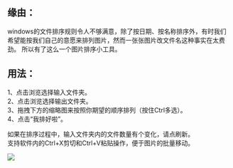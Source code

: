 
缘由： 
------- 
windows的文件排序规则令人不够满意，除了按日期、按名称排序外，有时我们希望能按我们自己的意愿来排列图片，然而一张张图片改文件名这种事实在太费劲。
所以有了这么一个图片排序小工具。

用法：
------- 
  1、点击浏览选择输入文件夹。<br> 
  2、点击浏览选择输出文件夹。<br>
  3、拖拽下方的缩略图来按照你期望的顺序排列（按住Ctrl多选）。<br>
  4、点击“我排好啦”。<br>

  如果在排序过程中，输入文件夹内的文件数量有个变化，请点刷新。<br>
  支持软件内的Ctrl+X剪切和Ctrl+V粘贴操作，便于图片的批量移动。<br>

 
![](https://github.com/uintvalue/ImageSorter/blob/master/screenshot/screenshot.jpg)  
